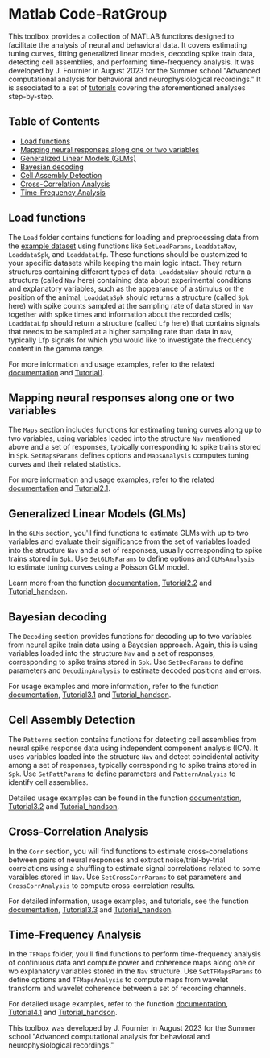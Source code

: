 # Matlab Code-RatGroup
This toolbox provides a collection of MATLAB functions designed to facilitate the analysis of neural and behavioral data. It covers estimating tuning curves, fitting generalized linear models, decoding spike train data, detecting cell assemblies, and performing time-frequency analysis. It was developed by J. Fournier in August 2023 for the Summer school "Advanced computational analysis for behavioral and neurophysiological recordings."
It is associated to a set of [tutorials](#Tutorials) covering the aforementioned analyses step-by-step.

## Table of Contents
- [Load functions](#load-functions)
- [Mapping neural responses along one or two variables](#mapping-neural-responses-along-one-or-two-variables)
- [Generalized Linear Models (GLMs)](#generalized-linear-models-glms)
- [Bayesian decoding](#bayesian-decoding)
- [Cell Assembly Detection](#cell-assembly-detection)
- [Cross-Correlation Analysis](#cross-correlation-analysis)
- [Time-Frequency Analysis](#time-frequency-analysis)

## Load functions

The `Load` folder contains functions for loading and preprocessing data from the [example dataset](#Data) using functions like `SetLoadParams`, `LoaddataNav`, `LoaddataSpk`, and `LoaddataLfp`. These functions should be customized to your specific datasets while keeping the main logic intact. They return structures containing different types of data: `LoaddataNav` should return a structure (called `Nav` here) containing data about experimental conditions and explanatory variables, such as the appearance of a stimulus or the position of the animal; `LoaddataSpk` should returns a structure (called `Spk` here) with spike counts sampled at the sampling rate of data stored in `Nav` together with spike times and information about the recorded cells; `LoaddataLfp` should return a structure (called `Lfp` here) that contains signals that needs to be sampled at a higher sampling rate than data in `Nav`, typically Lfp signals for which you would like to investigate the frequency content in the gamma range.

For more information and usage examples, refer to the related [documentation](#../Load/readme.md) and [Tutorial1](#Tutorials).

## Mapping neural responses along one or two variables

The `Maps` section includes functions for estimating tuning curves along up to two variables, using variables loaded into the structure `Nav` mentioned above and a set of responses, typically corresponding to spike trains stored in `Spk`. `SetMapsParams` defines options and `MapsAnalysis` computes tuning curves and their related statistics.

For more information and usage examples, refer to the related [documentation](#Maps) and [Tutorial2.1](#Tutorials).

## Generalized Linear Models (GLMs)

In the `GLMs` section, you'll find functions to estimate GLMs with up to two variables and evaluate their significance from the set of variables loaded into the structure `Nav` and a set of responses, usually corresponding to spike trains stored in `Spk`. Use `SetGLMsParams` to define options and `GLMsAnalysis` to estimate tuning curves using a Poisson GLM model.

Learn more from the function [documentation](#GLMs), [Tutorial2.2](#Tutorials) and [Tutorial_handson](#Tutorials).

## Bayesian decoding

The `Decoding` section provides functions for decoding up to two variables from neural spike train data using a Bayesian approach. Again, this is using variables loaded into the structure `Nav` and a set of responses, corresponding to spike trains stored in `Spk`. Use `SetDecParams` to define parameters and `DecodingAnalysis` to estimate decoded positions and errors.

For usage examples and more information, refer to the function [documentation](#Deccoding), [Tutorial3.1](#Tutorials) and [Tutorial_handson](#Tutorials).

## Cell Assembly Detection

The `Patterns` section contains functions for detecting cell assemblies from neural spike response data using independent component analysis (ICA). It uses variables loaded into the structure `Nav` and detect coincidental activity among a set of responses, typically corresponding to spike trains stored in `Spk`. Use `SetPattParams` to define parameters and `PatternAnalysis` to identify cell assemblies.

Detailed usage examples can be found in the function [documentation](#Patterns), [Tutorial3.2](#Tutorials) and [Tutorial_handson](#Tutorials).

## Cross-Correlation Analysis

In the `Corr` section, you will find functions to estimate cross-correlations between pairs of neural responses and extract noise/trial-by-trial correlations using a shuffling to estimate signal correlations related to some varaibles stored in `Nav`. Use `SetCrossCorrParams` to set parameters and `CrossCorrAnalysis` to compute cross-correlation results.

For detailed information, usage examples, and tutorials, see the function [documentation](#Corr), [Tutorial3.3](#Tutorials) and [Tutorial_handson](#Tutorials).

## Time-Frequency Analysis

In the `TFMaps` folder, you'll find functions to perform time-frequency analysis of continuous data and compute power and coherence maps along one or wo explanatory variables stored in the `Nav` structure. Use `SetTFMapsParams` to define options and `TFMapsAnalysis` to compute maps from wavelet transform and wavelet coherence between a set of recording channels. 

For detailed usage examples, refer to the function [documentation](#TFMaps), [Tutorial4.1](#Tutorials) and [Tutorial_handson](#Tutorials).

This toolbox was developed by J. Fournier in August 2023 for the Summer school "Advanced computational analysis for behavioral and neurophysiological recordings."


